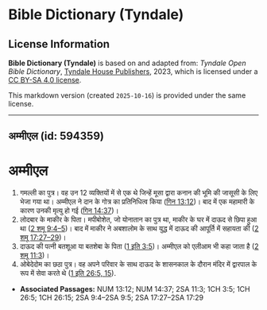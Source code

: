 # Bible Dictionary (Tyndale)

## License Information

**Bible Dictionary (Tyndale)** is based on and adapted from: _Tyndale Open Bible Dictionary_, [Tyndale House Publishers](https://tyndaleopenresources.com/), 2023, which is licensed under a [CC BY-SA 4.0 license](https://creativecommons.org/licenses/by-sa/4.0/legalcode.en).

This markdown version (created `2025-10-16`) is provided under the same license.



--------------------------------

## अम्मीएल (id: 594359)

अम्मीएल
=======

1. गमल्ली का पुत्र। वह उन 12 व्यक्तियों में से एक थे जिन्हें मूसा द्वारा कनान की भूमि की जासूसी के लिए भेजा गया था। अम्मीएल ने दान के गोत्र का प्रतिनिधित्व किया ([गिन 13:12](https://ref.ly/Num13:12))। बाद में एक महामारी के कारण उनकी मृत्यु हो गई ([गिन 14:37](https://ref.ly/Num14:37))।
2. लोदबार के माकीर के पिता। मपीबोशेत, जो योनातान का पुत्र था, माकीर के घर में दाऊद से छिपा हुआ था ([2 शमू 9:4–5](https://ref.ly/2Sam9:4-2Sam9:5))। बाद में माकीर ने अबशालोम के साथ युद्ध में दाऊद की आपूर्ति में सहायता की ([2 शमू 17:27–29](https://ref.ly/2Sam17:27-2Sam17:29))।
3. दाऊद की पत्नी बतशूआ या बतशेबा के पिता ([1 इति 3:5](https://ref.ly/1Chr3:5))। अम्मीएल को एलीआम भी कहा जाता है ([2 शमू 11:3](https://ref.ly/2Sam11:3))।
4. ओबेदेदोम का छठा पुत्र। वह अपने परिवार के साथ दाऊद के शासनकाल के दौरान मंदिर में द्वारपाल के रूप में सेवा करते थे ([1 इति 26:5, 15](https://ref.ly/1Chr26:5,1Chr26:15)).

* **Associated Passages:** NUM 13:12; NUM 14:37; 2SA 11:3; 1CH 3:5; 1CH 26:5; 1CH 26:15; 2SA 9:4–2SA 9:5; 2SA 17:27–2SA 17:29

